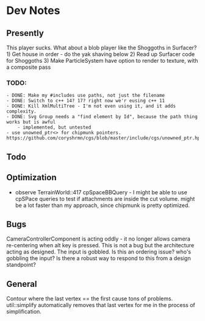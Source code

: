 # Dev Notes

## Presently

This player sucks. What about a blob player like the Shoggoths in Surfacer?
    1) Get house in order - do the yak shaving below
    2) Read up Surfacer code for Shoggoths
    3) Make ParticleSystem have option to render to texture, with a composite pass

### TODO:
    - DONE: Make my #includes use paths, not just the filename
    - DONE: Switch to c++ 14? 17? right now we'r eusing c++ 11
    - DONE: Kill XmlMultiTree - I'm not even using it, and it adds complexity.
    - DONE: Svg Group needs a "find element by Id", because the path thing works but is awful
        - implemented, but untested
    - use unowned_ptr<> for chipmunk pointers. https://github.com/coryshrmn/cgs/blob/master/include/cgs/unowned_ptr.hpp


## Todo


## Optimization 
- observe TerrainWorld::417 cpSpaceBBQuery - I might be able to use cpSPace queries to test if attachments are inside the cut volume. might be a lot faster than my approach, since chipmunk is pretty optimized.

## Bugs

CameraControllerComponent is acting oddly - it no longer allows camera re-centering when alt key is pressed.
	This is not a bug but the architecture acting as designed. The input is gobbled.
	Is this an ordering issue? who's gobbling the input?
	Is there a robust way to respond to this from a design standpoint?

## General

Contour where the last vertex == the first cause tons of problems. util::simplify automatically removes that last vertex for me in the process of simplification.
